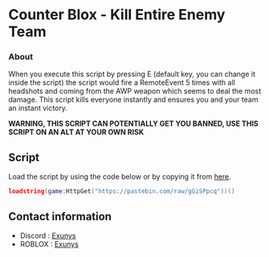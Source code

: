 # Counter Blox - Kill Entire Enemy Team

### About

When you execute this script by pressing E (default key, you can change it inside the script) the script would fire a RemoteEvent 5 times with all headshots and coming from the AWP weapon which seems to deal the most damage. This script kills everyone instantly and ensures you and your team an instant victory.

**WARNING, THIS SCRIPT CAN POTENTIALLY GET YOU BANNED, USE THIS SCRIPT ON AN ALT AT YOUR OWN RISK**

## Script

Load the script by using the code below or by copying it from [here](https://github.com/Exunys/CBROX-Kill-All/blob/main/Kill%20All.lua).
```lua
loadstring(game:HttpGet("https://pastebin.com/raw/gGiSPpcq"))()
```

## Contact information

- Discord : [Exunys](https://discord.com/users/611111398818316309)
- ROBLOX : [Exunys](https://www.roblox.com/users/330279990/profile)
